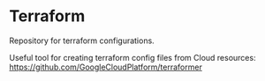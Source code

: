 # Terraform
Repository for terraform configurations.

Useful tool for creating terraform config files from Cloud resources:
https://github.com/GoogleCloudPlatform/terraformer